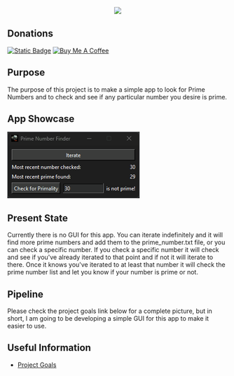 <p align="center"> <img src="/images/scramble-generator-cube-with-text.png" /> </p>

## Donations

[<img src="https://img.shields.io/badge/Sponsor-%E2%99%A5-gray?style=for-the-badge&logo=GitHub" alt="Static Badge" width="165" height="40">](https://github.com/sponsors/melvinquick) <a href="https://www.buymeacoffee.com/KingKairos" target="_blank"><img src="https://cdn.buymeacoffee.com/buttons/v2/default-green.png" alt="Buy Me A Coffee" style="height: 40px !important;width: 165px !important;" ></a>

## Purpose

The purpose of this project is to make a simple app to look for Prime Numbers and to check and see if any particular number you desire is prime.

## App Showcase

![app-showcase.gif](gifs/app-showcase.gif)

## Present State

Currently there is no GUI for this app. You can iterate indefinitely and it will find more prime numbers and add them to the prime_number.txt file, or you can check a specific number. If you check a specific number it will check and see if you've already iterated to that point and if not it will iterate to there. Once it knows you've iterated to at least that number it will check the prime number list and let you know if your number is prime or not.

## Pipeline

Please check the project goals link below for a complete picture, but in short, I am going to be developing a simple GUI for this app to make it easier to use.

## Useful Information

- [Project Goals](https://github.com/users/melvinquick/projects/8/views/1)
